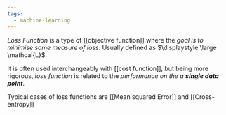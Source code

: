 ```yaml
---
tags:
  - machine-learning
---
```

*Loss Function* is a type of [[objective function]] where the *goal is to minimise some measure of loss*. Usually defined as $\displaystyle \large \mathcal{L}$.

It is often used interchangeably with [[cost function]], but being more rigorous, *loss function* is related to the *performance on the a **single data point***. 

Typical cases of loss functions are [[Mean squared Error]] and [[Cross-entropy]]